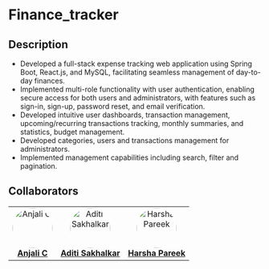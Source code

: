 # Finance_tracker


## Description

- Developed a full-stack expense tracking web application using Spring Boot, React.js, and MySQL, facilitating seamless management of day-to-day finances.
- Implemented multi-role functionality with user authentication, enabling secure access for both users and administrators, with features such as sign-in, sign-up, password reset, and email verification.
- Developed intuitive user dashboards, transaction management, upcoming/recurring transactions tracking, monthly summaries, and statistics, budget management.
- Developed categories, users and transactions management for administrators.
- Implemented management capabilities including search, filter and pagination.

## Collaborators

<table>
  <tr>
    <td align="center">
      <a href="https://github.com/anjalic24">
        <img src="https://avatars.githubusercontent.com/anjalic24" width="80" style="border-radius: 50%;" alt="Anjali C"/>
        <br />
        <span style="font-size: 16px;"><b>Anjali C</b></span>
      </a>
    </td>
    <td align="center">
      <a href="https://github.com/aditisak">
        <img src="https://avatars.githubusercontent.com/aditisak" width="80" style="border-radius: 50%;" alt="Aditi Sakhalkar"/>
        <br />
        <span style="font-size: 16px;"><b>Aditi Sakhalkar</b></span>
      </a>
    </td>
    <td align="center">
      <a href="https://github.com/hharshapareekk">
        <img src="https://avatars.githubusercontent.com/hharshapareekk" width="80" style="border-radius: 50%;" alt="Harsha Pareek"/>
        <br />
        <span style="font-size: 16px;"><b>Harsha Pareek</b></span>
      </a>
    </td>
  </tr>
</table>


